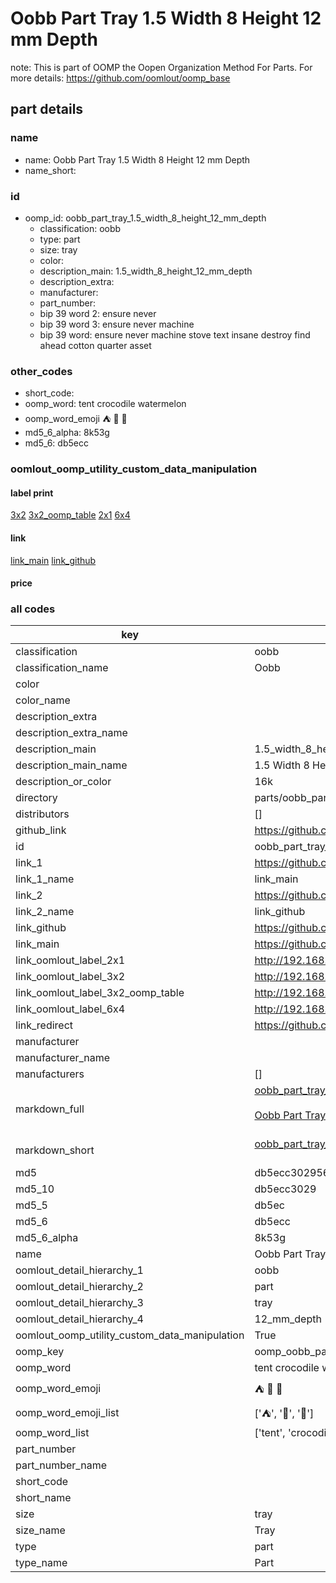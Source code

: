 # Oobb Part Tray 1.5 Width 8 Height 12 mm Depth  

note: This is part of OOMP the Oopen Organization Method For Parts. For more details: https://github.com/oomlout/oomp_base

##  part details
  







### name
* name: Oobb Part Tray 1.5 Width 8 Height 12 mm Depth
* name_short: 
### id
* oomp_id: oobb_part_tray_1.5_width_8_height_12_mm_depth
  * classification: oobb
  * type: part
  * size: tray
  * color: 
  * description_main: 1.5_width_8_height_12_mm_depth
  * description_extra: 
  * manufacturer: 
  * part_number: 
  * bip 39 word 2: ensure never
  * bip 39 word 3: ensure never machine
  * bip 39 word: ensure never machine stove text insane destroy find ahead cotton quarter asset

### other_codes
* short_code: 
* oomp_word: tent crocodile watermelon
* oomp_word_emoji :tent: :crocodile: :watermelon:
* md5_6_alpha: 8k53g
* md5_6: db5ecc






### oomlout_oomp_utility_custom_data_manipulation
#### label print
[3x2](http://192.168.1.245:1112/?label=oomp%208k53g)
[3x2_oomp_table](http://192.168.1.108:1112/?label=oomp%208k53g)
[2x1](http://192.168.1.242:1112/?label=oomp%208k53g)
[6x4](http://192.168.1.55:1112/?label=oomp%208k53g)    

#### link

[link_main](https://github.com/oomlout/oomlout_oomp_version_1_messy/tree/main/parts/oobb_part_tray_1.5_width_8_height_12_mm_depth) [link_github](https://github.com/oomlout/oomlout_oomp_version_1_messy/tree/main/parts/oobb_part_tray_1.5_width_8_height_12_mm_depth)                             

#### price







### all codes 
| key | value |  
| --- | --- |  
| classification | oobb |  
| classification_name | Oobb |  
| color |  |  
| color_name |  |  
| description_extra |  |  
| description_extra_name |  |  
| description_main | 1.5_width_8_height_12_mm_depth |  
| description_main_name | 1.5 Width 8 Height 12 mm Depth |  
| description_or_color | 16k |  
| directory | parts/oobb_part_tray_1.5_width_8_height_12_mm_depth |  
| distributors | [] |  
| github_link | https://github.com/oomlout/oomlout_oomp_part_src/tree/main/parts/oobb_part_tray_1.5_width_8_height_12_mm_depth |  
| id | oobb_part_tray_1.5_width_8_height_12_mm_depth |  
| link_1 | https://github.com/oomlout/oomlout_oomp_version_1_messy/tree/main/parts/oobb_part_tray_1.5_width_8_height_12_mm_depth |  
| link_1_name | link_main |  
| link_2 | https://github.com/oomlout/oomlout_oomp_version_1_messy/tree/main/parts/oobb_part_tray_1.5_width_8_height_12_mm_depth |  
| link_2_name | link_github |  
| link_github | https://github.com/oomlout/oomlout_oomp_version_1_messy/tree/main/parts/oobb_part_tray_1.5_width_8_height_12_mm_depth |  
| link_main | https://github.com/oomlout/oomlout_oomp_version_1_messy/tree/main/parts/oobb_part_tray_1.5_width_8_height_12_mm_depth |  
| link_oomlout_label_2x1 | http://192.168.1.242:1112/?label=oomp%208k53g |  
| link_oomlout_label_3x2 | http://192.168.1.245:1112/?label=oomp%208k53g |  
| link_oomlout_label_3x2_oomp_table | http://192.168.1.108:1112/?label=oomp%208k53g |  
| link_oomlout_label_6x4 | http://192.168.1.55:1112/?label=oomp%208k53g |  
| link_redirect | https://github.com/oomlout/oomlout_oomp_version_1_messy/tree/main/parts/oobb_part_tray_1.5_width_8_height_12_mm_depth |  
| manufacturer |  |  
| manufacturer_name |  |  
| manufacturers | [] |  
| markdown_full | [oobb_part_tray_1.5_width_8_height_12_mm_depth](none)<br>[](none)<br>[Oobb Part Tray 1.5 Width 8 Height 12 Mm Depth](none)<br><br> |  
| markdown_short | [oobb_part_tray_1.5_width_8_height_12_mm_depth](none)<br><br> |  
| md5 | db5ecc302956a785d3efdd6b0b25425a |  
| md5_10 | db5ecc3029 |  
| md5_5 | db5ec |  
| md5_6 | db5ecc |  
| md5_6_alpha | 8k53g |  
| name | Oobb Part Tray 1.5 Width 8 Height 12 mm Depth |  
| oomlout_detail_hierarchy_1 | oobb |  
| oomlout_detail_hierarchy_2 | part |  
| oomlout_detail_hierarchy_3 | tray |  
| oomlout_detail_hierarchy_4 | 12_mm_depth |  
| oomlout_oomp_utility_custom_data_manipulation | True |  
| oomp_key | oomp_oobb_part_tray_1.5_width_8_height_12_mm_depth |  
| oomp_word | tent crocodile watermelon |  
| oomp_word_emoji | :tent: :crocodile: :watermelon: |  
| oomp_word_emoji_list | [':tent:', ':crocodile:', ':watermelon:'] |  
| oomp_word_list | ['tent', 'crocodile', 'watermelon'] |  
| part_number |  |  
| part_number_name |  |  
| short_code |  |  
| short_name |  |  
| size | tray |  
| size_name | Tray |  
| type | part |  
| type_name | Part |  
